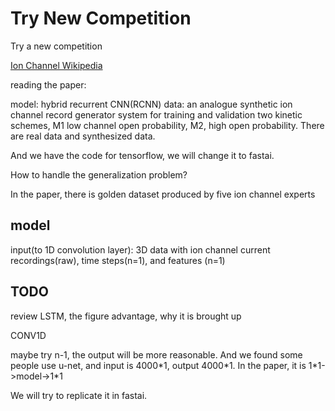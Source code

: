 # Try New Competition

Try a new competition

[Ion Channel Wikipedia](https://en.wikipedia.org/wiki/Ion_channel)

reading the paper:

model: hybrid recurrent CNN\(RCNN\) data: an analogue synthetic ion channel record generator system for training and validation two kinetic schemes, M1 low channel open probability, M2, high open probability. There are real data and synthesized data.

And we have the code for tensorflow, we will change it to fastai.

How to handle the generalization problem?

In the paper, there is golden dataset produced by five ion channel experts

## model

input\(to 1D convolution layer\): 3D data with ion channel current recordings\(raw\), time steps\(n=1\), and features \(n=1\)

## TODO

review LSTM, the figure advantage, why it is brought up

CONV1D

maybe try n-1, the output will be more reasonable. And we found some people use u-net, and input is 4000\*1, output 4000\*1. In the paper, it is 1\*1-&gt;model-&gt;1\*1

We will try to replicate it in fastai.

